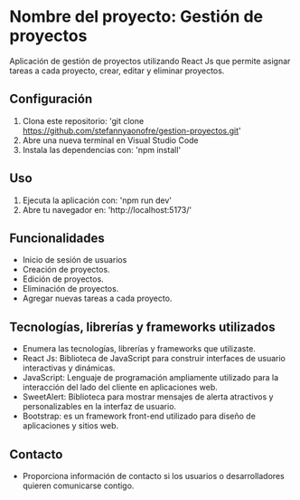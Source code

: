 # Nombre del proyecto: Gestión de proyectos

Aplicación de gestión de proyectos utilizando React Js que permite asignar tareas a cada proyecto, crear, editar y eliminar proyectos.


## Configuración

1. Clona este repositorio: 'git clone https://github.com/stefannyaonofre/gestion-proyectos.git'
3. Abre una nueva terminal en Visual Studio Code
2. Instala las dependencias con: 'npm install'


## Uso

1. Ejecuta la aplicación con: 'npm run dev' 
2. Abre tu navegador en: 'http://localhost:5173/'


## Funcionalidades

- Inicio de sesión de usuarios
- Creación de proyectos.
- Edición de proyectos.
- Eliminación de proyectos.
- Agregar nuevas tareas a cada proyecto.


## Tecnologías, librerías y frameworks utilizados

- Enumera las tecnologías, librerías y frameworks que utilizaste.
- React Js: Biblioteca de JavaScript para construir interfaces de usuario interactivas y dinámicas.
- JavaScript: Lenguaje de programación ampliamente utilizado para la interacción del lado del cliente en aplicaciones web.
- SweetAlert: Biblioteca para mostrar mensajes de alerta atractivos y personalizables en la interfaz de usuario.
- Bootstrap: es un framework front-end utilizado para diseño de aplicaciones y sitios web.

## Contacto

- Proporciona información de contacto si los usuarios o desarrolladores quieren comunicarse contigo.
